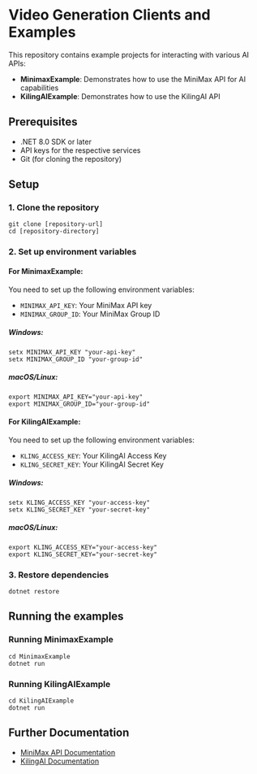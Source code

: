 
# Video Generation Clients and Examples

This repository contains example projects for interacting with various AI APIs:
- **MinimaxExample**: Demonstrates how to use the MiniMax API for AI capabilities
- **KilingAIExample**: Demonstrates how to use the KilingAI API

## Prerequisites

- .NET 8.0 SDK or later
- API keys for the respective services
- Git (for cloning the repository)

## Setup

### 1. Clone the repository

```
git clone [repository-url]
cd [repository-directory]
```

### 2. Set up environment variables

#### For MinimaxExample:

You need to set up the following environment variables:

- `MINIMAX_API_KEY`: Your MiniMax API key
- `MINIMAX_GROUP_ID`: Your MiniMax Group ID

##### Windows:
```
setx MINIMAX_API_KEY "your-api-key"
setx MINIMAX_GROUP_ID "your-group-id"
```

##### macOS/Linux:
```
export MINIMAX_API_KEY="your-api-key"
export MINIMAX_GROUP_ID="your-group-id"
```

#### For KilingAIExample:

You need to set up the following environment variables:

- `KLING_ACCESS_KEY`: Your KilingAI Access Key
- `KLING_SECRET_KEY`: Your KilingAI Secret Key

##### Windows:
```
setx KLING_ACCESS_KEY "your-access-key"
setx KLING_SECRET_KEY "your-secret-key"
```

##### macOS/Linux:
```
export KLING_ACCESS_KEY="your-access-key"
export KLING_SECRET_KEY="your-secret-key"
```

### 3. Restore dependencies

```
dotnet restore
```

## Running the examples

### Running MinimaxExample

```
cd MinimaxExample
dotnet run
```


### Running KilingAIExample

```
cd KilingAIExample
dotnet run
```

## Further Documentation

- [MiniMax API Documentation](https://www.minimax.io/platform/document/platform%20introduction?key=66701c8e1d57f38758d58198)
- [KilingAI Documentation](https://docs.qingque.cn/d/home/eZQAmVjsdCh45-NZ2-_XyYRmG?identityId=2GKuo2cEM8x)
